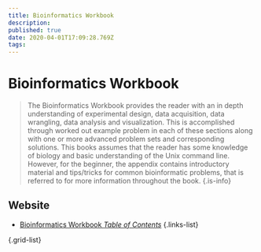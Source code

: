 ```yaml
---
title: Bioinformatics Workbook
description: 
published: true
date: 2020-04-01T17:09:28.769Z
tags: 
---
```


# Bioinformatics Workbook

> The Bioinformatics Workbook provides the reader with an in depth understanding of experimental design, data acquisition, data wrangling, data analysis and visualization. This is accomplished through worked out example problem in each of these sections along with one or more advanced problem sets and corresponding solutions. This books assumes that the reader has some knowledge of biology and basic understanding of the Unix command line. However, for the beginner, the appendix contains introductory material and tips/tricks for common bioinformatic problems, that is referred to for more information throughout the book.
{.is-info}

## Website

- [Bioinformatics Workbook *Table of Contents*](https://bioinformaticsworkbook.org/list.html)
{.links-list}


{.grid-list}
